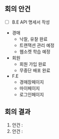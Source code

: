 ## 회의 안건

- [ ]  B.E API 명세서 작성
- 경매
    - 낙찰, 유찰 완료
    - 트랜잭션 관리 예정
    - 웹소켓 학습 예정
- 회원
    - 회원 가입 완료
    - 무중단 배포 완료
- F.E
    - 경매장페이지
    - 마이페이지
    - 로그인페이지

## 회의 결과

1. 안건 :
2. 안건 :